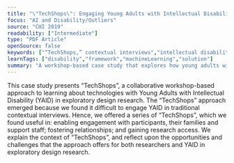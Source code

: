 ```yaml
---
title: "\"TechShops\": Engaging Young Adults with Intellectual Disability in Exploratory Design Research"
focus: "AI and Disability/Outliers"
source: "CHI 2019"
readability: ["Intermediate"]
type: "PDF Article"
openSource: false
keywords: ["“TechShops,” contextual interviews","intellectual disability","engagement","co-design workshops"]
learnTags: ["disability","framework","machineLearning","solution"]
summary: "A workshop-based case study that explores how young adults with intellectual disabilities use social media and how their activities can be supported through co-design. "
---
```

This case study presents “TechShops”, a collaborative workshop-based approach to learning about technologies with Young Adults with Intellectual Disability (YAID) in exploratory design research. The “TechShops” approach emerged because we found it difficult to engage YAID in traditional contextual interviews. Hence, we offered a series of “TechShops”, which we found useful in: enabling engagement with participants, their families and support staff; fostering relationships; and gaining research access. We explain the context of “TechShops”, and reflect upon the opportunities and challenges that the approach offers for both researchers and YAID in exploratory design research.
